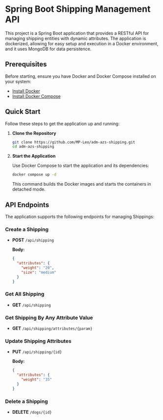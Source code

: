 # Spring Boot Shipping Management API

This project is a Spring Boot application that provides a RESTful API for managing shipping entities with dynamic attributes. The application is dockerized, allowing for easy setup and execution in a Docker environment, and it uses MongoDB for data persistence.

## Prerequisites

Before starting, ensure you have Docker and Docker Compose installed on your system:

- [Install Docker](https://docs.docker.com/get-docker/)
- [Install Docker Compose](https://docs.docker.com/compose/install/)

## Quick Start

Follow these steps to get the application up and running:

1. **Clone the Repository**

    ```bash
    git clone https://github.com/MP-Leo/adm-azs-shipping.git
    cd adm-azs-shipping
    ```

2. **Start the Application**

    Use Docker Compose to start the application and its dependencies:

    ```bash
    docker compose up -d
    ```

    This command builds the Docker images and starts the containers in detached mode.

## API Endpoints

The application supports the following endpoints for managing Shippings:

### Create a Shipping

- **POST** `/api/shipping`
  
  **Body:**

    ```json
    {
      "attributes": {
        "weight": "20",
        "size": "medium"
      }
    }
    ```

### Get All Shipping

- **GET** `/api/shipping`

### Get Shipping By Any Attribute Value

- **GET** `/api/shipping/attributes/{param}`

### Update Shipping Attributes

- **PUT** `/api/shipping/{id}`

  **Body:**

    ```json
    {
      "attributes": {
        "weight": "35"
      }
    }
    ```

### Delete a Shipping

- **DELETE** `/dogs/{id}`
